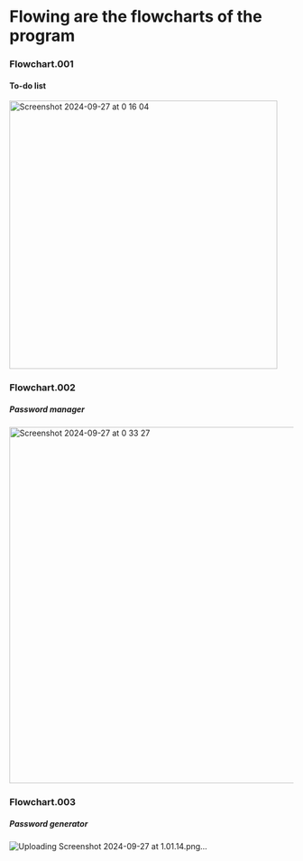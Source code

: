# Flowing are the flowcharts of the program

### Flowchart.001
#### To-do list
<img width="475" alt="Screenshot 2024-09-27 at 0 16 04" src="https://github.com/user-attachments/assets/9fc3d77d-f2a1-4676-bec4-325608bbdb0d">


### Flowchart.002
##### Password manager
<img width="631" alt="Screenshot 2024-09-27 at 0 33 27" src="https://github.com/user-attachments/assets/a5a0b2ce-94c3-4878-9347-b8ad8887e208">


### Flowchart.003
##### Password generator


![Uploading Screenshot 2024-09-27 at 1.01.14.png…]()
